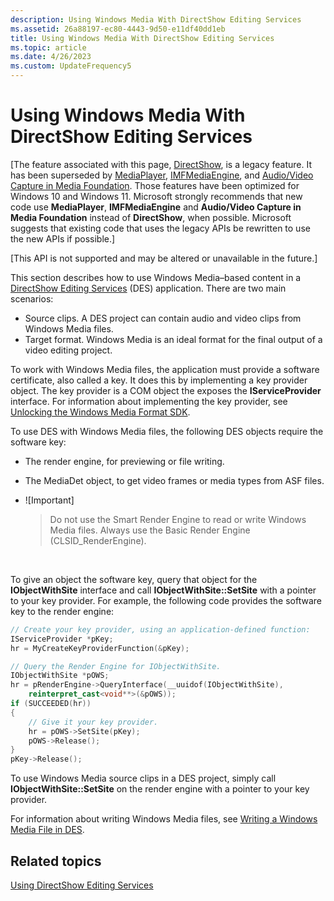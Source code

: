 ```yaml
---
description: Using Windows Media With DirectShow Editing Services
ms.assetid: 26a88197-ec80-4443-9d50-e11df40dd1eb
title: Using Windows Media With DirectShow Editing Services
ms.topic: article
ms.date: 4/26/2023
ms.custom: UpdateFrequency5
---
```


# Using Windows Media With DirectShow Editing Services

\[The feature associated with this page, [DirectShow](/windows/win32/directshow/directshow), is a legacy feature. It has been superseded by [MediaPlayer](/uwp/api/Windows.Media.Playback.MediaPlayer), [IMFMediaEngine](/windows/win32/api/mfmediaengine/nn-mfmediaengine-imfmediaengine), and [Audio/Video Capture in Media Foundation](windows/win32/medfound/audio-video-capture-in-media-foundation). Those features have been optimized for Windows 10 and Windows 11. Microsoft strongly recommends that new code use **MediaPlayer**, **IMFMediaEngine** and **Audio/Video Capture in Media Foundation** instead of **DirectShow**, when possible. Microsoft suggests that existing code that uses the legacy APIs be rewritten to use the new APIs if possible.\]

\[This API is not supported and may be altered or unavailable in the future.\]

This section describes how to use Windows Media–based content in a [DirectShow Editing Services](directshow-editing-services.md) (DES) application. There are two main scenarios:

-   Source clips. A DES project can contain audio and video clips from Windows Media files.
-   Target format. Windows Media is an ideal format for the final output of a video editing project.

To work with Windows Media files, the application must provide a software certificate, also called a key. It does this by implementing a key provider object. The key provider is a COM object the exposes the **IServiceProvider** interface. For information about implementing the key provider, see [Unlocking the Windows Media Format SDK](unlocking-the-windows-media-format-sdk.md).

To use DES with Windows Media files, the following DES objects require the software key:

-   The render engine, for previewing or file writing.
-   The MediaDet object, to get video frames or media types from ASF files.
-   ![Important]  
    > Do not use the Smart Render Engine to read or write Windows Media files. Always use the Basic Render Engine (CLSID\_RenderEngine).

     

To give an object the software key, query that object for the **IObjectWithSite** interface and call **IObjectWithSite::SetSite** with a pointer to your key provider. For example, the following code provides the software key to the render engine:


```C++
// Create your key provider, using an application-defined function:
IServiceProvider *pKey;
hr = MyCreateKeyProviderFunction(&pKey);  

// Query the Render Engine for IObjectWithSite.
IObjectWithSite *pOWS;
hr = pRenderEngine->QueryInterface(__uuidof(IObjectWithSite), 
    reinterpret_cast<void**>(&pOWS));
if (SUCCEEDED(hr))
{
    // Give it your key provider.
    hr = pOWS->SetSite(pKey);
    pOWS->Release();
}
pKey->Release();
```



To use Windows Media source clips in a DES project, simply call **IObjectWithSite::SetSite** on the render engine with a pointer to your key provider.

For information about writing Windows Media files, see [Writing a Windows Media File in DES](writing-a-windows-media-file-in-des.md).

## Related topics

<dl> <dt>

[Using DirectShow Editing Services](using-directshow-editing-services.md)
</dt> </dl>

 

 



